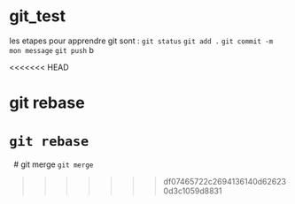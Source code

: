 # git_test

les etapes pour apprendre git sont :
`git status`
`git add .`
`git commit -m  mon message`
`git push`
b

<<<<<<< HEAD
# git rebase 

 `git rebase`
=======
   #  git merge
   `git merge `
>>>>>>> df07465722c2694136140d626230d3c1059d8831
